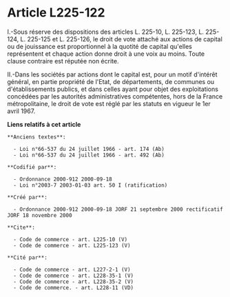 # Article L225-122

I.-Sous réserve des dispositions des articles L. 225-10, L. 225-123, L. 225-124, L. 225-125 et L. 225-126, le droit de vote
attaché aux actions de capital ou de jouissance est proportionnel à la quotité de capital qu'elles représentent et chaque
action donne droit à une voix au moins. Toute clause contraire est réputée non écrite. 

II.-Dans les sociétés par actions dont le capital est, pour un motif d'intérêt général, en partie propriété de l'Etat, de
départements, de communes ou d'établissements publics, et dans celles ayant pour objet des exploitations concédées par les
autorités administratives compétentes, hors de la France métropolitaine, le droit de vote est réglé par les statuts en
vigueur le 1er avril 1967.

**Liens relatifs à cet article**

	**Anciens textes**:

	  - Loi n°66-537 du 24 juillet 1966 - art. 174 (Ab)
	  - Loi n°66-537 du 24 juillet 1966 - art. 492 (Ab)

	**Codifié par**:

	  - Ordonnance 2000-912 2000-09-18
	  - Loi n°2003-7 2003-01-03 art. 50 I (ratification)

	**Créé par**:

	  - Ordonnance 2000-912 2000-09-18 JORF 21 septembre 2000 rectificatif JORF 18 novembre 2000

	**Cite**:

	  - Code de commerce - art. L225-10 (V)
	  - Code de commerce - art. L225-123 (V)

	**Cité par**:

	  - Code de commerce - art. L227-2-1 (V)
	  - Code de commerce - art. L228-35-1 (V)
	  - Code de commerce - art. L228-35-2 (V)
	  - Code de commerce. - art. L228-11 (VD)
